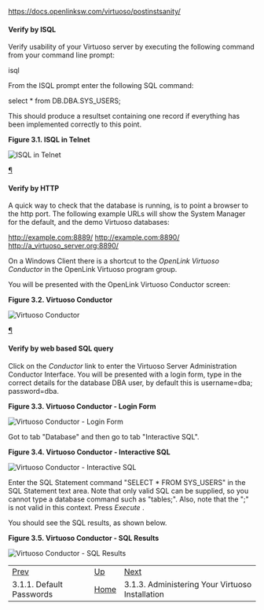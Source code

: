 https://docs.openlinksw.com/virtuoso/postinstsanity/
#### Verify by ISQL

Verify usability of your Virtuoso server by executing the following command from your command line prompt:

isql

From the ISQL prompt enter the following SQL command:

select * from DB.DBA.SYS_USERS;

This should produce a resultset containing one record if everything has been implemented correctly to this point.

**Figure 3.1. ISQL in Telnet**

![ISQL in Telnet](https://docs.openlinksw.com/virtuoso/postinstsanity/images/ln-inst3.gif)

  

[¶](https://docs.openlinksw.com/virtuoso/postinstsanity/#posttesthttp)

#### Verify by HTTP

A quick way to check that the database is running, is to point a browser to the http port. The following example URLs will show the System Manager for the default, and the demo Virtuoso databases:

http://example.com:8889/
http://example.com:8890/
http://a_virtuoso_server.org:8890/

On a Windows Client there is a shortcut to the _OpenLink Virtuoso Conductor_ in the OpenLink Virtuoso program group.

You will be presented with the OpenLink Virtuoso Conductor screen:

**Figure 3.2. Virtuoso Conductor**

![Virtuoso Conductor](https://docs.openlinksw.com/virtuoso/postinstsanity/images/ln-inst4.png)

  

[¶](https://docs.openlinksw.com/virtuoso/postinstsanity/#posttestqry)

#### Verify by web based SQL query

Click on the _Conductor_ link to enter the Virtuoso Server Administration Conductor Interface. You will be presented with a login form, type in the correct details for the database DBA user, by default this is username=dba; password=dba.

**Figure 3.3. Virtuoso Conductor - Login Form**

![Virtuoso Conductor - Login Form](https://docs.openlinksw.com/virtuoso/postinstsanity/images/ln-inst-login.png)

  

Got to tab "Database" and then go to tab "Interactive SQL".

**Figure 3.4. Virtuoso Conductor - Interactive SQL**

![Virtuoso Conductor - Interactive SQL](https://docs.openlinksw.com/virtuoso/postinstsanity/images/ln-inst-isql.png)

  

Enter the SQL Statement command "SELECT * FROM SYS_USERS" in the SQL Statement text area. Note that only valid SQL can be supplied, so you cannot type a database command such as "tables;". Also, note that the ";" is not valid in this context. Press _Execute_ .

You should see the SQL results, as shown below.

**Figure 3.5. Virtuoso Conductor - SQL Results**

![Virtuoso Conductor - SQL Results](https://docs.openlinksw.com/virtuoso/postinstsanity/images/ln-inst-isql2.png)

  

|   |   |   |
|---|---|---|
|[Prev](https://docs.openlinksw.com/virtuoso/defpasschange/)|[Up](https://docs.openlinksw.com/virtuoso/newadminui/)|[Next](https://docs.openlinksw.com/virtuoso/administeringtheserver/)|
|3.1.1. Default Passwords|[Home](https://docs.openlinksw.com/virtuoso/index/)|3.1.3. Administering Your Virtuoso Installation|